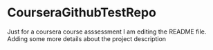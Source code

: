 # CourseraGithubTestRepo
Just for a coursera course asssessment
I am editing the README file. Adding some more details about the project description

